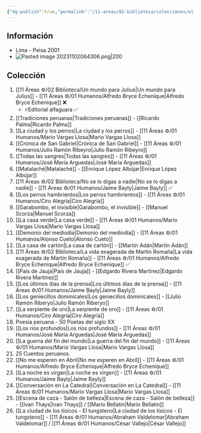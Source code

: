 ```yaml
---
{"dg-publish":true,"permalink":"/11-areas/02-biblioteca/colecciones/el-comercio-gran-biblioteca-literatura-peruana/","noteIcon":""}
---
```


## Información
- Lima - Peisa 2001
- ![Pasted image 20231102064306.png|200](/img/user/11%20%C3%81reas%20%E2%9A%99/02%20Biblioteca/%F0%9F%92%BE%20Adjuntos/Pasted%20image%2020231102064306.png)
## Colección
1. [[11 Áreas ⚙/02 Biblioteca/Un mundo para Julius\|Un mundo para Julius]] - [[11 Áreas ⚙/01 Humanos/Alfredo Bryce Echenique\|Alfredo Bryce Echenique]] ❌
	- ⚡Editorial alfaguara ✅
2. [[Tradiciones peruanas\|Tradiciones peruanas]] - [[Ricardo Palma\|Ricardo Palma]]
3. [[La ciudad y los perros\|La ciudad y los perros]] - [[11 Áreas ⚙/01 Humanos/Mario Vargas Llosa\|Mario Vargas Llosa]]
4. [[Crónica de San Gabriel\|Crónica de San Gabriel]] - [[11 Áreas ⚙/01 Humanos/Julio Ramón Ribeyro\|Julio Ramón Ribeyro]]
5. [[Todas las sangres\|Todas las sangres]] - [[11 Áreas ⚙/01 Humanos/José María Arguedas\|José María Arguedas]]
6. [[Matalaché\|Matalaché]] - [[Enrique López Albújar\|Enrique López Albújar]]
7. [[11 Áreas ⚙/02 Biblioteca/No se lo digas a nadie\|No se lo digas a nadie]] - [[11 Áreas ⚙/01 Humanos/Jaime Bayly\|Jaime Bayly]] ✅
8. [[Los perros hambrientos\|Los perros hambrientos]] - [[11 Áreas ⚙/01 Humanos/Ciro Alegría\|Ciro Alegría]]
9. [[Garabombo, el invisible\|Garabombo, el invisible]] - [[Manuel Scorza\|Manuel Scorza]]
10. [[La casa verde\|La casa verde]] - [[11 Áreas ⚙/01 Humanos/Mario Vargas Llosa\|Mario Vargas Llosa]]
11. [[Demonio del mediodía\|Demonio del mediodía]] - [[11 Áreas ⚙/01 Humanos/Alonso Cueto\|Alonso Cueto]]
12. [[La casa de cartón\|La casa de cartón]] - [[Martín Adán\|Martín Adán]]
13. [[11 Áreas ⚙/02 Biblioteca/La vida exagerada de Martín Romaña\|La vida exagerada de Martín Romaña]] - [[11 Áreas ⚙/01 Humanos/Alfredo Bryce Echenique\|Alfredo Bryce Echenique]] ✅
14. [[País de Jauja\|País de Jauja]] - [[Edgardo Rivera Martínez\|Edgardo Rivera Martínez]]
15. [[Los últimos días de la prensa\|Los últimos días de la prensa]] - [[11 Áreas ⚙/01 Humanos/Jaime Bayly\|Jaime Bayly]]
16. [[Los geniecillos dominicales\|Los geniecillos dominicales]] - [[Julio Ramón Riberyo\|Julio Ramón Riberyo]]
17. [[La serpiente de oro\|La serpiente de oro]] - [[11 Áreas ⚙/01 Humanos/Ciro Alegría\|Ciro Alegría]]
18. Poesía peruana - 50 Poetas del siglo XX
19. [[Los ríos profundos\|Los ríos profundos]] - [[11 Áreas ⚙/01 Humanos/José María Arguedas\|José María Arguedas]]
20. [[La guerra del fin del mundo\|La guerra del fin del mundo]] - [[11 Áreas ⚙/01 Humanos/Mario Vargas Llosa\|Mario Vargas Llosa]]
21. 25 Cuentos peruanos.
22. [[No me esperen en Abril\|No me esperen en Abril]] - [[11 Áreas ⚙/01 Humanos/Alfredo Bryce Echenique\|Alfredo Bryce Echenique]]
23. [[La noche es virgen\|La noche es virgen]] - [[11 Áreas ⚙/01 Humanos/Jaime Bayly\|Jaime Bayly]]
24. [[Conversación en La Catedral\|Conversación en La Catedral]] - [[11 Áreas ⚙/01 Humanos/Mario Vargas Llosa\|Mario Vargas Llosa]]
25. [[Escena de caza - Salón de belleza\|Escena de caza - Salón de belleza]] - [[Ivan Thays\|Ivan Thays]] / [[Mario Bellatin\|Mario Bellatin]]
26. [[La ciudad de los tísicos - El tungsteno\|La ciudad de los tísicos - El tungsteno]] - [[11 Áreas ⚙/01 Humanos/Abraham Valdelomar\|Abraham Valdelomar]] / [[11 Áreas ⚙/01 Humanos/César Vallejo\|César Vallejo]]